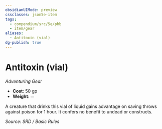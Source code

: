 ```yaml
---
obsidianUIMode: preview
cssclasses: json5e-item
tags:
  - compendium/src/5e/phb
  - item/gear
aliases:
  - Antitoxin (vial)
dg-publish: true
---
```

# Antitoxin (vial)
*Adventuring Gear*  

- **Cost**: 50 gp
- **Weight**: ⏤

A creature that drinks this vial of liquid gains advantage on saving throws against poison for 1 hour. It confers no benefit to undead or constructs.

*Source: SRD / Basic Rules*